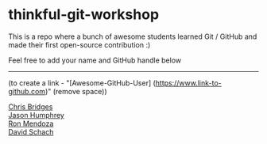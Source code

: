 # thinkful-git-workshop
This is a repo where a bunch of awesome students learned Git / GitHub and made their first open-source contribution :)

Feel free to add your name and GitHub handle below
___

(to create a link - "[Awesome-GitHub-User] (https://www.link-to-github.com)" (remove space))

[Chris Bridges](https://github.com/chrisbridges)  
[Jason Humphrey](https://github.com/greenpioneer)  
[Ron Mendoza](https://github.com/codingendeavor)  
[David Schach](https://github.com/dschach)  
